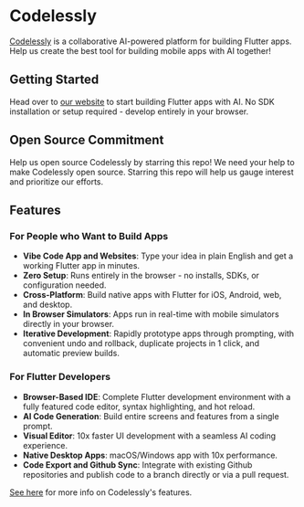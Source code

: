# Codelessly

[Codelessly](https://codelessly.com) is a collaborative AI-powered platform for building Flutter apps. Help us create the best tool for building mobile apps with AI together!

## Getting Started

Head over to [our website](https://codelessly.com) to start building Flutter apps with AI. No SDK installation or setup required - develop entirely in your browser.

## Open Source Commitment

Help us open source Codelessly by starring this repo! We need your help to make Codelessly open source. Starring this repo will help us gauge interest and prioritize our efforts.

## Features

### For People who Want to Build Apps
- **Vibe Code App and Websites**: Type your idea in plain English and get a working Flutter app in minutes.
- **Zero Setup**: Runs entirely in the browser - no installs, SDKs, or configuration needed.
- **Cross-Platform**: Build native apps with Flutter for iOS, Android, web, and desktop.
- **In Browser Simulators**: Apps run in real-time with mobile simulators directly in your browser.
- **Iterative Development**: Rapidly prototype apps through prompting, with convenient undo and rollback, duplicate projects in 1 click, and automatic preview builds.

### For Flutter Developers
- **Browser-Based IDE**: Complete Flutter development environment with a fully featured code editor, syntax highlighting, and hot reload.
- **AI Code Generation**: Build entire screens and features from a single prompt.
- **Visual Editor**: 10x faster UI development with a seamless AI coding experience.
- **Native Desktop Apps**: macOS/Windows app with 10x performance.
- **Code Export and Github Sync**: Integrate with existing Github repositories and publish code to a branch directly or via a pull request.

[See here](https://codelessly.com/features) for more info on Codelessly's features.
